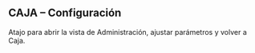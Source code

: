 ## CAJA – Configuración

Atajo para abrir la vista de Administración, ajustar parámetros y volver a Caja.
